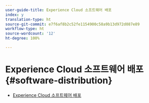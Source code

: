 ```yaml
---
user-guide-title: Experience Cloud 소프트웨어 배포
index: y
translation-type: ht
source-git-commit: e7f6af8b2c52fe1154900c58a9b13d972d087e89
workflow-type: ht
source-wordcount: '12'
ht-degree: 100%

---
```



# Experience Cloud 소프트웨어 배포 {#software-distribution}

+ [Experience Cloud 소프트웨어 배포](home.md)
